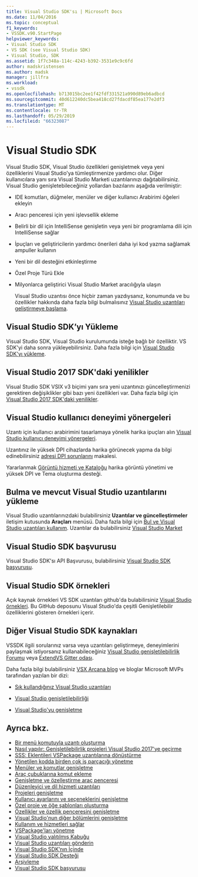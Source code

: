 ```yaml
---
title: Visual Studio SDK'sı | Microsoft Docs
ms.date: 11/04/2016
ms.topic: conceptual
f1_keywords:
- VSSDK.v90.StartPage
helpviewer_keywords:
- Visual Studio SDK
- VS SDK (see Visual Studio SDK)
- Visual Studio, SDK
ms.assetid: 1f7c348a-114c-4243-b392-3531e9c9c6fd
author: madskristensen
ms.author: madsk
manager: jillfra
ms.workload:
- vssdk
ms.openlocfilehash: b713015bc2ee1f42fdf331521a990d89eb6adbcd
ms.sourcegitcommit: 40d612240dc5bea418cd27fdacdf85ea177e2df3
ms.translationtype: MT
ms.contentlocale: tr-TR
ms.lasthandoff: 05/29/2019
ms.locfileid: "66323087"
---
```

# <a name="visual-studio-sdk"></a>Visual Studio SDK
Visual Studio SDK, Visual Studio özellikleri genişletmek veya yeni özelliklerini Visual Studio'ya tümleştirmenize yardımcı olur. Diğer kullanıcılara yanı sıra Visual Studio Marketi uzantılarınızı dağıtabilirsiniz. Visual Studio genişletebileceğiniz yollardan bazılarını aşağıda verilmiştir:

- IDE komutları, düğmeler, menüler ve diğer kullanıcı Arabirimi öğeleri ekleyin

- Aracı penceresi için yeni işlevsellik ekleme

- Belirli bir dil için IntelliSense genişletin veya yeni bir programlama dili için IntelliSense sağlar

- İpuçları ve geliştiricilerin yardımcı önerileri daha iyi kod yazma sağlamak ampuller kullanın

- Yeni bir dil desteğini etkinleştirme

- Özel Proje Türü Ekle

- Milyonlarca geliştirici Visual Studio Market aracılığıyla ulaşın

  Visual Studio uzantısı önce hiçbir zaman yazdıysanız, konumunda ve bu özellikler hakkında daha fazla bilgi bulmalısınız [Visual Studio uzantıları geliştirmeye başlama](../extensibility/starting-to-develop-visual-studio-extensions.md).

## <a name="install-the-visual-studio-sdk"></a>Visual Studio SDK’yı Yükleme
 Visual Studio SDK, Visual Studio kurulumunda isteğe bağlı bir özelliktir. VS SDK'yi daha sonra yükleyebilirsiniz. Daha fazla bilgi için [Visual Studio SDK'yı yükleme](../extensibility/installing-the-visual-studio-sdk.md).

## <a name="whats-new-in-the-visual-studio-2017-sdk"></a>Visual Studio 2017 SDK'daki yenilikler
 Visual Studio SDK VSIX v3 biçimi yanı sıra yeni uzantınızı güncelleştirmenizi gerektiren değişiklikler gibi bazı yeni özellikleri var. Daha fazla bilgi için [Visual Studio 2017 SDK'daki yenilikler](../extensibility/what-s-new-in-the-visual-studio-2017-sdk.md).

## <a name="visual-studio-user-experience-guidelines"></a>Visual Studio kullanıcı deneyimi yönergeleri
 Uzantı için kullanıcı arabirimini tasarlamaya yönelik harika ipuçları alın [Visual Studio kullanıcı deneyimi yönergeleri](../extensibility/ux-guidelines/visual-studio-user-experience-guidelines.md).

 Uzantınız ile yüksek DPI cihazlarda harika görünecek yapma da bilgi edinebilirsiniz [adresi DPI sorunlarını](../extensibility/addressing-dpi-issues2.md) makalesi.

 Yararlanmak [Görüntü hizmeti ve Kataloğu](../extensibility/image-service-and-catalog.md) harika görüntü yönetimi ve yüksek DPI ve Tema oluşturma desteği.

## <a name="find-and-install-existing-visual-studio-extensions"></a>Bulma ve mevcut Visual Studio uzantılarını yükleme
 Visual Studio uzantılarınızdaki bulabilirsiniz **Uzantılar ve güncelleştirmeler** iletişim kutusunda **Araçları** menüsü. Daha fazla bilgi için [Bul ve Visual Studio uzantıları kullanım](../ide/finding-and-using-visual-studio-extensions.md). Uzantılar da bulabilirsiniz [Visual Studio Market](https://marketplace.visualstudio.com/)

## <a name="visual-studio-sdk-reference"></a>Visual Studio SDK başvurusu
 Visual Studio SDK'sı API Başvurusu, bulabilirsiniz [Visual Studio SDK başvurusu](../extensibility/visual-studio-sdk-reference.md).

## <a name="visual-studio-sdk-samples"></a>Visual Studio SDK örnekleri
 Açık kaynak örnekleri VS SDK uzantıları github'da bulabilirsiniz [Visual Studio örnekleri](https://aka.ms/vs2015sdksamples). Bu GitHub deposunu Visual Studio'da çeşitli Genişletilebilir özelliklerini gösteren örnekleri içerir.

## <a name="other-visual-studio-sdk-resources"></a>Diğer Visual Studio SDK kaynakları
 VSSDK ilgili sorularınız varsa veya uzantıları geliştirmeye, deneyimlerini paylaşmak istiyorsanız kullanabileceğiniz [Visual Studio genişletilebilirlik Forumu](https://social.msdn.microsoft.com/Forums/vstudio/home?forum=vsx) veya [ExtendVS Gitter odası](https://gitter.im/Microsoft/extendvs).

 Daha fazla bilgi bulabilirsiniz [VSX Arcana blog](https://blogs.msdn.microsoft.com/vsx/) ve bloglar Microsoft MVPs tarafından yazılan bir dizi:

- [Sık kullandığınız Visual Studio uzantıları](http://geekswithblogs.net/sdorman/archive/2014/10/05/favorite-visual-studio-extensions.aspx)

- [Visual Studio genişletilebilirliği](http://www.visualstudioextensibility.com/overview/vs/)

- [Visual Studio'yu genişletme](http://blog.slaks.net/2013-10-18/extending-visual-studio-part-1-getting-started/)

## <a name="see-also"></a>Ayrıca bkz.
- [Bir menü komutuyla uzantı oluşturma](../extensibility/creating-an-extension-with-a-menu-command.md)
- [Nasıl yapılır: Genişletilebilirlik projeleri Visual Studio 2017'ye geçirme](../extensibility/how-to-migrate-extensibility-projects-to-visual-studio-2017.md)
- [SSS: Eklentileri VSPackage uzantılarına dönüştürme](../extensibility/faq-converting-add-ins-to-vspackage-extensions.md)
- [Yönetilen kodda birden çok iş parçacığı yönetme](../extensibility/managing-multiple-threads-in-managed-code.md)
- [Menüler ve komutlar genişletme](../extensibility/extending-menus-and-commands.md)
- [Araç çubuklarına komut ekleme](../extensibility/adding-commands-to-toolbars.md)
- [Genişletme ve özelleştirme araç penceresi](../extensibility/extending-and-customizing-tool-windows.md)
- [Düzenleyici ve dil hizmeti uzantıları](../extensibility/editor-and-language-service-extensions.md)
- [Projeleri genişletme](../extensibility/extending-projects.md)
- [Kullanıcı ayarlarını ve seçeneklerini genişletme](../extensibility/extending-user-settings-and-options.md)
- [Özel proje ve öğe şablonları oluşturma](../extensibility/creating-custom-project-and-item-templates.md)
- [Özellikler ve özellik penceresini genişletme](../extensibility/extending-properties-and-the-property-window.md)
- [Visual Studio'nun diğer bölümlerini genişletme](../extensibility/extending-other-parts-of-visual-studio.md)
- [Kullanım ve hizmetleri sağlar](../extensibility/using-and-providing-services.md)
- [VSPackage'ları yönetme](../extensibility/managing-vspackages.md)
- [Visual Studio yalıtılmış Kabuğu](/visualstudio/extensibility/shell/visual-studio-isolated-shell)
- [Visual Studio uzantıları gönderin](../extensibility/shipping-visual-studio-extensions.md)
- [Visual Studio SDK’nın İçinde](../extensibility/internals/inside-the-visual-studio-sdk.md)
- [Visual Studio SDK Desteği](../extensibility/support-for-the-visual-studio-sdk.md)
- [Arşivleme](../extensibility/archive.md)
- [Visual Studio SDK başvurusu](../extensibility/visual-studio-sdk-reference.md)
